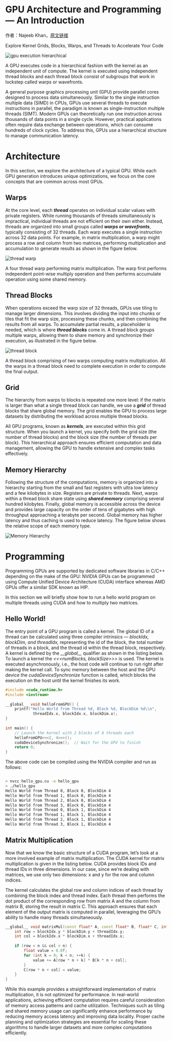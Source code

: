 # GPU Architecture and Programming — An Introduction

作者：Najeeb Khan，[原文链接](https://medium.com/@najeebkan/gpu-architecture-and-programming-an-introduction-561bfcb51f54)

Explore Kernel Grids, Blocks, Warps, and Threads to Accelerate Your Code

![gpu execution hierarchical](img/gpu_threads.JPEG)

A GPU executes code in a hierarchical fashion with the kernel as an independent unit of compute. The kernel is executed using independent thread blocks and each thread block consist of subgroups that work in lockstep called warps or wavefronts.

A general purpose graphics processing unit (GPU) provide parallel cores designed to process data simultaneously. Similar to the single instruction multiple data (SIMD) in CPUs, GPUs use several threads to execute instructions in parallel, the paradigm is known as single-instruction multiple threads (SIMT). Modern GPUs can theoretically run one instruction across thousands of data points in a single cycle. However, practical applications often require data exchange between operations, which can consume hundreds of clock cycles. To address this, GPUs use a hierarchical structure to manage communication latency.

# Architecture

In this section, we explore the architecture of a typical GPU. While each GPU generation introduces unique optimizations, we focus on the core concepts that are common across most GPUs.

## Warps

At the core level, each **_thread_** operates on individual scalar values with private registers. While running thousands of threads simultaneously is impractical, individual threads are not efficient on their own either. Instead, threads are organized into small groups called **_warps or wavefronts_**, typically consisting of 32 threads. Each warp executes a single instruction across 32 data points. For example, in matrix multiplication, a warp might process a row and column from two matrices, performing multiplication and accumulation to generate results as shown in the figure below.

![thread warp](img/thread_warp.png)

A four thread warp performing matrix multiplication. The warp first performs independent point-wise multiply operation and then performs accumulate operation using some shared memory.

## Thread Blocks

When operations exceed the warp size of 32 threads, GPUs use tiling to manage larger dimensions. This involves dividing the input into chunks or tiles that fit the warp size, processing these chunks, and then combining the results from all warps. To accumulate partial results, a placeholder is needed, which is where **_thread blocks_** come in. A thread block groups multiple warps, allowing them to share memory and synchronize their execution, as illustrated in the figure below.

![thread block](img/thread_block.png)

A thread block comprising of two warps computing matrix multiplication. All the warps in a thread block need to complete execution in order to compute the final output.

## Grid

The hierarchy from warps to blocks is repeated one more level: if the matrix is larger than what a single thread block can handle, we use a **_grid_** of thread blocks that share global memory. The grid enables the GPU to process large datasets by distributing the workload across multiple thread blocks.

All GPU programs, known as **_kernels_**, are executed within this grid structure. When you launch a kernel, you specify both the grid size (the number of thread blocks) and the block size (the number of threads per block). This hierarchical approach ensures efficient computation and data management, allowing the GPU to handle extensive and complex tasks effectively.

## Memory Hierarchy

Following the structure of the computations, memory is organized into a hierarchy starting from the small and fast registers with ultra low latency and a few kilobytes in size. Registers are private to threads. Next, warps within a thread block share state using **_shared memory_** comprising several hundred kilobytes. Finally, global memory is accessible across the device and provides large capacity on the order of tens of gigabytes with high throughput approaching a terabyte per second. Global memory has higher latency and thus caching is used to reduce latency. The figure below shows the relative scope of each memory type.

![Memory Hierarchy](img/memory_hierarchy.png)


# Programming

Programming GPUs are supported by dedicated software libraries in C/C++ depending on the make of the GPU: NVIDIA GPUs can be programmed using Compute Unified Device Architecture (CUDA) interface whereas AMD GPUs offer a similar SDK known as HIP.

In this section we will briefly show how to run a hello world program on multiple threads using CUDA and how to multiply two matrices.

## Hello World!

The entry point of a GPU program is called a kernel. The global ID of a thread can be calculated using three compiler intrinsics — _blockIdx, blockDim, and threadIdx,_ representing the id of the block, the total number of threads in a block, and the thread id within the thread block, respectively. A kernel is defined by the _\_\_global\_\__ qualifier as shown in the listing below. To launch a kernel the _<<<numBlocks, blockSize>>>_ is used. The kernel is executed asynchronously, i.e., the host code will continue to run right after making the kernel call. To sync memory between the host and the GPU device the _cudaDeviceSynchronize_ function is called, which blocks the execution on the host until the kernel finishes its work.

```cpp
#include <cuda_runtime.h>  
#include <iostream>  
  
__global__ void helloFromGPU() {  
    printf("Hello World from Thread %d, Block %d, BlockDim %d\\n",   
            threadIdx.x, blockIdx.x, blockDim.x);  
}  
  
int main() {  
    // Launch the kernel with 2 blocks of 4 threads each  
    helloFromGPU<<<2, 4>>>();  
    cudaDeviceSynchronize();  // Wait for the GPU to finish  
    return 0;  
}
```

The above code can be compiled using the NVIDIA compiler and run as follows:

```bash

> nvcc hello_gpu.cu -o hello_gpu  
> ./hello_gpu  
Hello World from Thread 0, Block 0, BlockDim 4  
Hello World from Thread 1, Block 0, BlockDim 4  
Hello World from Thread 2, Block 0, BlockDim 4  
Hello World from Thread 3, Block 0, BlockDim 4  
Hello World from Thread 0, Block 1, BlockDim 4  
Hello World from Thread 1, Block 1, BlockDim 4  
Hello World from Thread 2, Block 1, BlockDim 4  
Hello World from Thread 3, Block 1, BlockDim 4
```

## Matrix Multiplication

Now that we know the basic structure of a CUDA program, let’s look at a more involved example of matrix multiplication. The CUDA kernel for matrix multiplication is given in the listing below. CUDA provides block IDs and thread IDs in three dimensions. In our case, since we’re dealing with matrices, we use only two dimensions: x and y for the row and column indices.

The kernel calculates the global row and column indices of each thread by combining the block index and thread index. Each thread then performs the dot product of the corresponding row from matrix A and the column from matrix B, storing the result in matrix C. This approach ensures that each element of the output matrix is computed in parallel, leveraging the GPU’s ability to handle many threads simultaneously.

```cpp
__global__ void matrixMul(const float* A, const float* B, float* C, int n) {  
    int row = blockIdx.y * blockDim.y + threadIdx.y;  
    int col = blockIdx.x * blockDim.x + threadIdx.x;  
  
    if (row < n && col < n) {  
        float value = 0.0f;  
        for (int k = 0; k < n; ++k) {  
            value += A[row * n + k] * B[k * n + col];  
        }  
        C[row * n + col] = value;  
    }  
}
```

While this example provides a straightforward implementation of matrix multiplication, it is not optimized for performance. In real-world applications, achieving efficient computation requires careful consideration of memory access patterns and cache utilization. Techniques such as tiling and shared memory usage can significantly enhance performance by reducing memory access latency and improving data locality. Proper cache planning and optimization strategies are essential for scaling these algorithms to handle larger datasets and more complex computations efficiently.